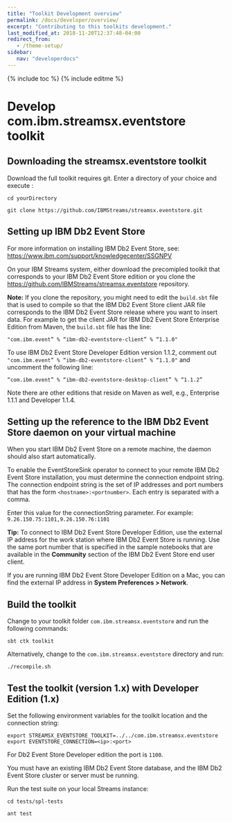 ```yaml
---
title: "Toolkit Development overview"
permalink: /docs/developer/overview/
excerpt: "Contributing to this toolkits development."
last_modified_at: 2018-11-20T12:37:48-04:00
redirect_from:
   - /theme-setup/
sidebar:
   nav: "developerdocs"
---
```

{% include toc %}
{% include editme %}


# Develop com.ibm.streamsx.eventstore toolkit

## Downloading the streamsx.eventstore toolkit

Download the full toolkit requires git. Enter a directory of your choice and execute :

`cd yourDirectory`

`git clone https://github.com/IBMStreams/streamsx.eventstore.git`

## Setting up IBM Db2 Event Store

For more information on installing IBM Db2 Event Store, see:
<https://www.ibm.com/support/knowledgecenter/SSGNPV>

On your IBM Streams system, either download the precomipled toolkit that corresponds to your IBM Db2 Event Store edition or you clone the <https://github.com/IBMStreams/streamsx.eventstore> repository.

  **Note:** If you clone the repository, you might need to edit the `build.sbt` file that is used to compile so that the IBM Db2 Event Store client JAR file corresponds to the IBM Db2 Event Store release where you want to insert data. For example to get the client JAR for IBM Db2 Event Store Enterprise Edition from Maven, the `build.sbt` file has the line:
  
  `"com.ibm.event” % “ibm-db2-eventstore-client” % “1.1.0"`

To use IBM Db2 Event Store Developer Edition version 1.1.2, comment out `"com.ibm.event” % “ibm-db2-eventstore-client” % “1.1.0"` and uncomment the following line:

  `“com.ibm.event” % “ibm-db2-eventstore-desktop-client” % “1.1.2”`
  
Note there are other editions that reside on Maven as well, e.g., Enterprise 1.1.1 and Developer 1.1.4.

## Setting up the reference to the IBM Db2 Event Store daemon on your virtual machine

When you start IBM Db2 Event Store on a remote machine, the daemon should also start automatically. 

To enable the EventStoreSink operator to connect to your remote IBM Db2 Event Store installation, you must determine the connection endpoint string. The connection endpoint string is the set of IP addresses and port numbers that has the form `<hostname>:<portnumber>`. Each entry is separated with a comma. 

Enter this value for the connectionString parameter. For example: `9.26.150.75:1101,9.26.150.76:1101`

**Tip:** To connect to IBM Db2 Event Store Developer Edition, use the external IP address for the work station where IBM Db2 Event Store is running. Use the same port number that is specified in the sample notebooks that are available in the **Community** section of the IBM Db2 Event Store end user client.

If you are running IBM Db2 Event Store Developer Edition on a Mac, you can find the external IP address in **System Preferences > Network**.


## Build the toolkit

Change to your toolkit folder `com.ibm.streamsx.eventstore` and run the following commands:

```
sbt ctk toolkit
```

Alternatively, change to the `com.ibm.streamsx.eventstore` directory and run: 

```
./recompile.sh
```

## Test the toolkit (version 1.x) with Developer Edition (1.x)

Set the following environment variables for the toolkit location and the connection string:

```
export STREAMSX_EVENTSTORE_TOOLKIT=../../com.ibm.streamsx.eventstore
export EVENTSTORE_CONNECTION=<ip>:<port>
```

For Db2 Event Store Developer edition the port is `1100`.

You must have an existing IBM Db2 Event Store database, and the IBM Db2 Event Store cluster or server must be running. 

Run the test suite on your local Streams instance:

`cd tests/spl-tests`

`ant test`

